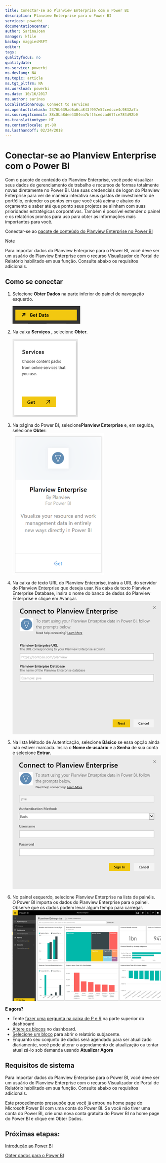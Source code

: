 ```yaml
---
title: Conectar-se ao Planview Enterprise com o Power BI
description: Planview Enterprise para o Power BI
services: powerbi
documentationcenter: 
author: SarinaJoan
manager: kfile
backup: maggiesMSFT
editor: 
tags: 
qualityfocus: no
qualitydate: 
ms.service: powerbi
ms.devlang: NA
ms.topic: article
ms.tgt_pltfrm: NA
ms.workload: powerbi
ms.date: 10/16/2017
ms.author: sarinas
LocalizationGroup: Connect to services
ms.openlocfilehash: 2376b639ad6a6ca843f997e52cedcce4c9832a7a
ms.sourcegitcommit: 88c8ba8dee4384ea7bff5cedcad67fce784d92b0
ms.translationtype: HT
ms.contentlocale: pt-BR
ms.lasthandoff: 02/24/2018
---
```

# <a name="connect-to-planview-enterprise-with-power-bi"></a>Conectar-se ao Planview Enterprise com o Power BI
Com o pacote de conteúdo do Planview Enterprise, você pode visualizar seus dados de gerenciamento de trabalho e recursos de formas totalmente novas diretamente no Power BI. Use suas credenciais de logon do Planview Enterprise para ver de maneira interativa seus gastos de investimento de portfólio, entender os pontos em que você está acima e abaixo do orçamento e saber até que ponto seus projetos se alinham com suas prioridades estratégicas corporativas. Também é possível estender o painel e os relatórios prontos para uso para obter as informações mais importantes para você.

Conectar-se ao [pacote de conteúdo do Planview Enterprise no Power BI](https://app.powerbi.com/getdata/services/planview-enterprise)

>[!NOTE]
>Para importar dados do Planview Enterprise para o Power BI, você deve ser um usuário do Planview Enterprise com o recurso Visualizador de Portal de Relatório habilitado em sua função. Consulte abaixo os requisitos adicionais.

## <a name="how-to-connect"></a>Como se conectar
1. Selecione **Obter Dados** na parte inferior do painel de navegação esquerdo.
   
    ![](media/service-connect-to-planview/get.png)
2. Na caixa **Serviços** , selecione **Obter**.
   
    ![](media/service-connect-to-planview/services.png)
3. Na página do Power BI, selecione**Planview Enterprise** e, em seguida, selecione **Obter**:  
    ![](media/service-connect-to-planview/planview.png)
4. Na caixa de texto URL do Planview Enterprise, insira a URL do servidor do Planview Enterprise que deseja usar. Na caixa de texto Planview Enterprise Database, insira o nome do banco de dados do Planview Enterprise e clique em Avançar.  
    ![](media/service-connect-to-planview/params.png)
5. Na lista Método de Autenticação, selecione **Básico** se essa opção ainda não estiver marcada. Insira o **Nome de usuário** e a **Senha** de sua conta e selecione **Entrar**.  
   ![](media/service-connect-to-planview/creds.png)
6. No painel esquerdo, selecione Planview Enterprise na lista de painéis.  
     O Power BI importa os dados do Planview Enterprise para o painel. Observe que os dados podem levar algum tempo para carregar.  
    ![](media/service-connect-to-planview/dashboard.png)

**E agora?**

* Tente [fazer uma pergunta na caixa de P e R](power-bi-q-and-a.md) na parte superior do dashboard
* [Altere os blocos](service-dashboard-edit-tile.md) no dashboard.
* [Selecione um bloco](service-dashboard-tiles.md) para abrir o relatório subjacente.
* Enquanto seu conjunto de dados será agendado para ser atualizado diariamente, você pode alterar o agendamento de atualização ou tentar atualizá-lo sob demanda usando **Atualizar Agora**

## <a name="system-requirements"></a>Requisitos de sistema
Para importar dados do Planview Enterprise para o Power BI, você deve ser um usuário do Planview Enterprise com o recurso Visualizador de Portal de Relatório habilitado em sua função. Consulte abaixo os requisitos adicionais.

Este procedimento pressupõe que você já entrou na home page do Microsoft Power BI com uma conta do Power BI. Se você não tiver uma conta do Power BI, crie uma nova conta gratuita do Power BI na home page do Power BI e clique em Obter Dados.

## <a name="next-steps"></a>Próximas etapas:

[Introdução ao Power BI](service-get-started.md)

[Obter dados para o Power BI](service-get-data.md)